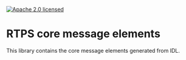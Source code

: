 [![Apache 2.0 licensed][licence-badge]][licence-url]
# RTPS core message elements

This library contains the core message elements generated from IDL.

[licence-badge]: https://img.shields.io/badge/License-Apache%202.0-blue.svg
[licence-url]: LICENSE.md
